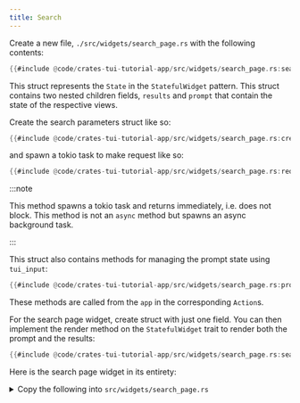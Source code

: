 ```yaml
---
title: Search
---
```


Create a new file, `./src/widgets/search_page.rs` with the following contents:

```rust title="src/widgets/search_page.rs"
{{#include @code/crates-tui-tutorial-app/src/widgets/search_page.rs:search_page}}
```

This struct represents the `State` in the `StatefulWidget` pattern. This struct contains two nested
children fields, `results` and `prompt` that contain the state of the respective views.

Create the search parameters struct like so:

```rust title="src/widgets/search_page.rs"
{{#include @code/crates-tui-tutorial-app/src/widgets/search_page.rs:create_search_parameters}}
```

and spawn a tokio task to make request like so:

```rust title="src/widgets/search_page.rs"
{{#include @code/crates-tui-tutorial-app/src/widgets/search_page.rs:request_search_results}}
```

:::note

This method spawns a tokio task and returns immediately, i.e. does not block. This method is not an
`async` method but spawns an async background task.

:::

This struct also contains methods for managing the prompt state using `tui_input`:

```rust title="src/widgets/search_page.rs"
{{#include @code/crates-tui-tutorial-app/src/widgets/search_page.rs:prompt_methods}}
```

These methods are called from the `app` in the corresponding `Action`s.

For the search page widget, create struct with just one field. You can then implement the render
method on the `StatefulWidget` trait to render both the prompt and the results:

```rust title="src/widgets/search_page.rs"
{{#include @code/crates-tui-tutorial-app/src/widgets/search_page.rs:search_page_widget}}
```

Here is the search page widget in its entirety:

<details>

<summary>Copy the following into <code>src/widgets/search_page.rs</code></summary>

```rust title="src/widgets/search_page.rs"
{{#include @code/crates-tui-tutorial-app/src/widgets/search_page.rs}}
```

</details>
